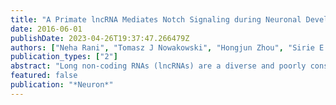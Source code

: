 ```yaml
---
title: "A Primate lncRNA Mediates Notch Signaling during Neuronal Development by Sequestering miRNA"
date: 2016-06-01
publishDate: 2023-04-26T19:37:47.266479Z
authors: ["Neha Rani", "Tomasz J Nowakowski", "Hongjun Zhou", "Sirie E Godshalk", "Véronique Lisi", "Arnold R Kriegstein", "Kenneth S Kosik"]
publication_types: ["2"]
abstract: "Long non-coding RNAs (lncRNAs) are a diverse and poorly conserved category of transcripts that have expanded greatly in primates, particularly in the brain. We identified an lncRNA, which has acquired 16 microRNA response elements for miR-143-3p in the Catarrhini branch of primates. This lncRNA, termed LncND (neurodevelopment), is expressed in neural progenitor cells and then declines in neurons. Binding and release of miR-143-3p by LncND control the expression of Notch receptors. LncND expression is enriched in radial glia cells (RGCs) in the ventricular and subventricular zones of developing human brain. Downregulation in neuroblastoma cells reduced cell proliferation and induced neuronal differentiation, an effect phenocopied by miR-143-3p overexpression. Gain of function of LncND in developing mouse cortex led to an expansion of PAX6+ RGCs. These findings support a role for LncND in miRNA-mediated regulation of Notch signaling within the neural progenitor pool in primates that may have contributed to the expansion of cerebral cortex."
featured: false
publication: "*Neuron*"
---
```


